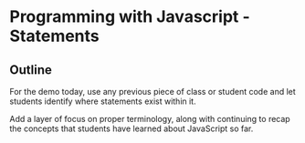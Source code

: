# Programming with Javascript - Statements

## Outline
For the demo today, use any previous piece of class or student code and let students identify where statements exist within it.

Add a layer of focus on proper terminology, along with continuing to recap the concepts that students have learned about JavaScript so far.